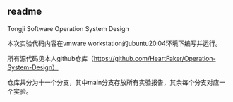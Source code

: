 ## readme

Tongji Software Operation System Design

本次实验代码内容在vmware workstation的ubuntu20.04环境下编写并运行。

所有源代码见本人github仓库（https://github.com/HeartFaker/Operation-System-Design）

仓库共分为十一个分支，其中main分支存放所有实验报告，其余每个分支对应一个实验。

